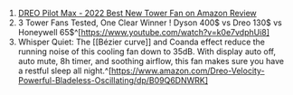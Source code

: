 1. [DREO Pilot Max - 2022 Best New Tower Fan on Amazon Review](https://www.youtube.com/watch?v=em5t6aCBjlc)
2. 3 Tower Fans Tested, One Clear Winner ! Dyson 400$ vs Dreo 130$ vs Honeywell 65$^[https://www.youtube.com/watch?v=k0e7vdphUi8]
3. Whisper Quiet: The [[Bézier curve]] and Coanda effect reduce the running noise of this cooling fan down to 35dB. With display auto off, auto mute, 8h timer, and soothing airflow, this fan makes sure you have a restful sleep all night.^[https://www.amazon.com/Dreo-Velocity-Powerful-Bladeless-Oscillating/dp/B09Q6DNWRK]